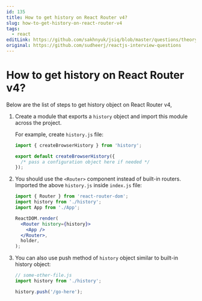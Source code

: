 ```yaml
---
id: 135
title: How to get history on React Router v4?
slug: how-to-get-history-on-react-router-v4
tags:
  - react
editLink: https://github.com/sakhnyuk/jsiq/blob/master/questions/theory/react/135.md
original: https://github.com/sudheerj/reactjs-interview-questions
---
```


# How to get history on React Router v4?

Below are the list of steps to get history object on React Router v4,

1. Create a module that exports a `history` object and import this module across the project.

   For example, create `history.js` file:

   ```javascript
   import { createBrowserHistory } from 'history';

   export default createBrowserHistory({
     /* pass a configuration object here if needed */
   });
   ```

2. You should use the `<Router>` component instead of built-in routers. Imported the above `history.js` inside `index.js` file:

   ```jsx
   import { Router } from 'react-router-dom';
   import history from './history';
   import App from './App';

   ReactDOM.render(
     <Router history={history}>
       <App />
     </Router>,
     holder,
   );
   ```

3. You can also use push method of `history` object similar to built-in history object:

   ```javascript
   // some-other-file.js
   import history from './history';

   history.push('/go-here');
   ```